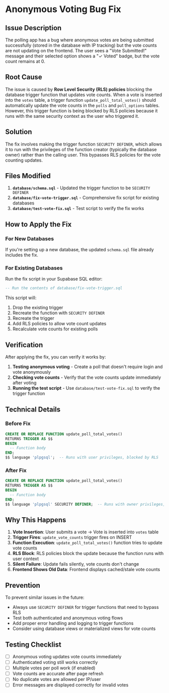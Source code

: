 # Anonymous Voting Bug Fix

## Issue Description

The polling app has a bug where anonymous votes are being submitted successfully (stored in the database with IP tracking) but the vote counts are not updating on the frontend. The user sees a "Vote Submitted!" message and their selected option shows a "✓ Voted" badge, but the vote count remains at 0.

## Root Cause

The issue is caused by **Row Level Security (RLS) policies** blocking the database trigger function that updates vote counts. When a vote is inserted into the `votes` table, a trigger function `update_poll_total_votes()` should automatically update the vote counts in the `polls` and `poll_options` tables. However, this trigger function is being blocked by RLS policies because it runs with the same security context as the user who triggered it.

## Solution

The fix involves making the trigger function `SECURITY DEFINER`, which allows it to run with the privileges of the function creator (typically the database owner) rather than the calling user. This bypasses RLS policies for the vote counting updates.

## Files Modified

1. **`database/schema.sql`** - Updated the trigger function to be `SECURITY DEFINER`
2. **`database/fix-vote-trigger.sql`** - Comprehensive fix script for existing databases
3. **`database/test-vote-fix.sql`** - Test script to verify the fix works

## How to Apply the Fix

### For New Databases
If you're setting up a new database, the updated `schema.sql` file already includes the fix.

### For Existing Databases
Run the fix script in your Supabase SQL editor:

```sql
-- Run the contents of database/fix-vote-trigger.sql
```

This script will:
1. Drop the existing trigger
2. Recreate the function with `SECURITY DEFINER`
3. Recreate the trigger
4. Add RLS policies to allow vote count updates
5. Recalculate vote counts for existing polls

## Verification

After applying the fix, you can verify it works by:

1. **Testing anonymous voting** - Create a poll that doesn't require login and vote anonymously
2. **Checking vote counts** - Verify that the vote counts update immediately after voting
3. **Running the test script** - Use `database/test-vote-fix.sql` to verify the trigger function

## Technical Details

### Before Fix
```sql
CREATE OR REPLACE FUNCTION update_poll_total_votes()
RETURNS TRIGGER AS $$
BEGIN
  -- Function body
END;
$$ language 'plpgsql';  -- Runs with user privileges, blocked by RLS
```

### After Fix
```sql
CREATE OR REPLACE FUNCTION update_poll_total_votes()
RETURNS TRIGGER AS $$
BEGIN
  -- Function body
END;
$$ language 'plpgsql' SECURITY DEFINER;  -- Runs with owner privileges, bypasses RLS
```

## Why This Happens

1. **Vote Insertion**: User submits a vote → Vote is inserted into `votes` table
2. **Trigger Fires**: `update_vote_counts` trigger fires on INSERT
3. **Function Execution**: `update_poll_total_votes()` function tries to update vote counts
4. **RLS Block**: RLS policies block the update because the function runs with user context
5. **Silent Failure**: Update fails silently, vote counts don't change
6. **Frontend Shows Old Data**: Frontend displays cached/stale vote counts

## Prevention

To prevent similar issues in the future:
- Always use `SECURITY DEFINER` for trigger functions that need to bypass RLS
- Test both authenticated and anonymous voting flows
- Add proper error handling and logging to trigger functions
- Consider using database views or materialized views for vote counts

## Testing Checklist

- [ ] Anonymous voting updates vote counts immediately
- [ ] Authenticated voting still works correctly
- [ ] Multiple votes per poll work (if enabled)
- [ ] Vote counts are accurate after page refresh
- [ ] No duplicate votes are allowed per IP/user
- [ ] Error messages are displayed correctly for invalid votes
